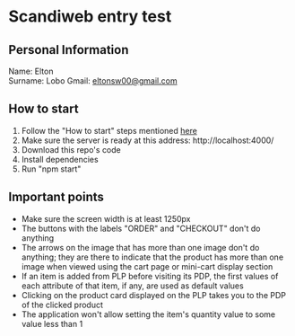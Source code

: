 # Scandiweb entry test

## Personal Information
Name: Elton <br>
Surname: Lobo
Gmail: eltonsw00@gmail.com

## How to start
1. Follow the "How to start" steps mentioned [here](https://github.com/scandiweb/junior-react-endpoint)
2. Make sure the server is ready at this address: http://localhost:4000/
3. Download this repo's code
4. Install dependencies
5. Run "npm start"

## Important points
- Make sure the screen width is at least 1250px
- The buttons with the labels "ORDER" and "CHECKOUT" don't do anything 
- The arrows on the image that has more than one image don't do anything; they are there to indicate that the product has more than one image when viewed using the cart page or mini-cart display section
- If an item is added from PLP before visiting its PDP, the first values of each attribute of that item, if any, are used as default values
- Clicking on the product card displayed on the PLP takes you to the PDP of the clicked product
- The application won't allow setting the item's quantity value to some value less than 1
